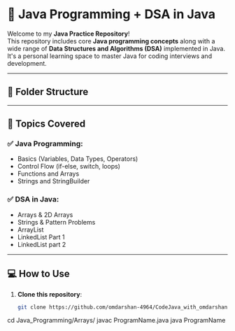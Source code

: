 # 🚀 Java Programming + DSA in Java

Welcome to my **Java Practice Repository**!  
This repository includes core **Java programming concepts** along with a wide range of **Data Structures and Algorithms (DSA)** implemented in Java. It's a personal learning space to master Java for coding interviews and development.

---

## 📂 Folder Structure


---

## 📌 Topics Covered

### ✅ Java Programming:
- Basics (Variables, Data Types, Operators)
- Control Flow (if-else, switch, loops)
- Functions and Arrays
- Strings and StringBuilder

### ✅ DSA in Java:
- Arrays & 2D Arrays
- Strings & Pattern Problems
- ArrayList
- LinkedList Part 1
- LinkedList part 2

---

## 💻 How to Use

1. **Clone this repository**:
   ```bash
   git clone https://github.com/omdarshan-4964/CodeJava_with_omdarshanpatil.git
cd Java_Programming/Arrays/
javac ProgramName.java
java ProgramName
